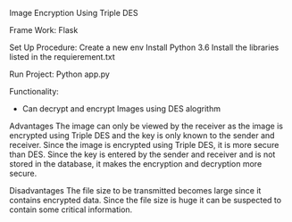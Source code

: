 Image Encryption Using Triple DES

Frame Work: 
Flask 

Set Up Procedure: 
Create a new env 
Install Python 3.6
Install the libraries listed in the requierement.txt 

Run Project:
Python app.py

Functionality: 
- Can decrypt and encrypt Images using DES alogrithm 

Advantages
The image can only be viewed by the receiver as the image is encrypted using Triple DES and the key is only known to the sender and receiver.
Since the image is encrypted using Triple DES, it is more secure than DES.
Since the key is entered by the sender and receiver and is not stored in the database, it makes the encryption and decryption more secure.

Disadvantages
The file size to be transmitted becomes large since it contains encrypted data.
Since the file size is huge it can be suspected to contain some critical information.
